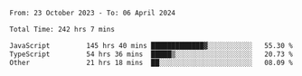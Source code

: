 

<!--START_SECTION:waka-->

```txt
From: 23 October 2023 - To: 06 April 2024

Total Time: 242 hrs 7 mins

JavaScript         145 hrs 40 mins █████████████▓░░░░░░░░░░░   55.30 %
TypeScript         54 hrs 36 mins  █████▒░░░░░░░░░░░░░░░░░░░   20.73 %
Other              21 hrs 18 mins  ██░░░░░░░░░░░░░░░░░░░░░░░   08.09 %
```

<!--END_SECTION:waka-->
